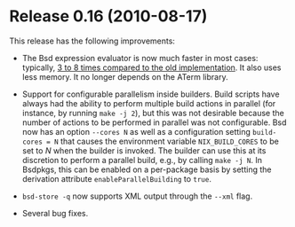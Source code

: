 # Release 0.16 (2010-08-17)

This release has the following improvements:

  - The Bsd expression evaluator is now much faster in most cases:
    typically, [3 to 8 times compared to the old
    implementation](http://www.mail-archive.com/bsd-dev@cs.uu.nl/msg04113.html).
    It also uses less memory. It no longer depends on the ATerm library.

  - Support for configurable parallelism inside builders. Build scripts
    have always had the ability to perform multiple build actions in
    parallel (for instance, by running `make -j
                            2`), but this was not desirable because the number of actions to be
    performed in parallel was not configurable. Bsd now has an option
    `--cores
                            N` as well as a configuration setting `build-cores =
                            N` that causes the environment variable `NIX_BUILD_CORES` to be set
    to *N* when the builder is invoked. The builder can use this at its
    discretion to perform a parallel build, e.g., by calling `make -j
                            N`. In Bsdpkgs, this can be enabled on a per-package basis by
    setting the derivation attribute `enableParallelBuilding` to `true`.

  - `bsd-store -q` now supports XML output through the `--xml` flag.

  - Several bug fixes.
